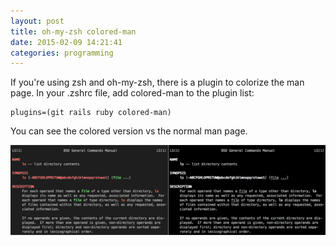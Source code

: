 ```yaml
---
layout: post
title: oh-my-zsh colored-man
date: 2015-02-09 14:21:41
categories: programming
---
```


If you're using zsh and oh-my-zsh, there is a plugin to colorize the man page.  In your .zshrc file, add colored-man to the plugin list:

```
plugins=(git rails ruby colored-man)
```

You can see the colored version vs the normal man page.

![colored man page vs regular man page](/img/2015-02-09-screenshot-man-ls.png)

